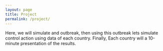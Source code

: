 ```yaml
---
layout: page
title: Project
permalink: /project/
---
```


Here, we will simulate and outbreak, then using this outbreak lets simulate control action using data of each country. Finally, Each country will a 10-minute presentation of  the results.